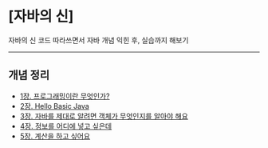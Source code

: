 # [자바의 신]
자바의 신 코드 따라쓰면서 자바 개념 익힌 후, 실습까지 해보기


---
## 개념 정리
- <a href = "https://glory-banana-f15.notion.site/1-cc445ae4113e481aaf85bf96e49798d6?pvs=4">1장. 프로그래밍이란 무엇인가?</a> 
- <a href = "https://glory-banana-f15.notion.site/2-Hello-Basic-Java-6f2047c490894754abdf6d39da13b09c?pvs=4">2장. Hello Basic Java</a>
- <a href = "https://glory-banana-f15.notion.site/3-7c377a0f39794570b9e49844be16af38?pvs=4">3장. 자바를 제대로 알려면 객체가 무엇인지를 알아야 해요</a>
- <a href = "https://glory-banana-f15.notion.site/4-2d45a7c9c32b403cb3c3da96f4039de0?pvs=4">4장. 정보를 어디에 넣고 싶은데</a>
- <a href = "https://glory-banana-f15.notion.site/5-f1000c445ece43958f65a873af404a88?pvs=4">5장. 계산을 하고 싶어요</a>